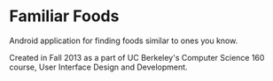 Familiar Foods
==============

Android application for finding foods similar to ones you know.

Created in Fall 2013 as a part of UC Berkeley's Computer Science 160 course,
User Interface Design and Development.